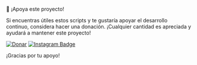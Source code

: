 💖 ¡Apoya este proyecto!

Si encuentras útiles estos scripts y te gustaría apoyar el desarrollo continuo, considera hacer una donación. ¡Cualquier cantidad es apreciada y ayudará a mantener este proyecto!

[![Donar](https://img.shields.io/badge/Donar-PayPal-blue)](https://www.paypal.com/donate?hosted_button_id=@XavierSosaDG) [![Instagram Badge](https://img.shields.io/badge/Instagram-%40xavier.ctrl-red?style=flat-square&logo=instagram)](https://www.instagram.com/xavier.ctrl/)



¡Gracias por tu apoyo!
